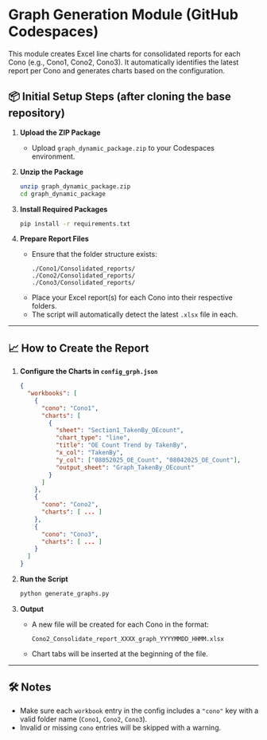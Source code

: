 # Graph Generation Module (GitHub Codespaces)

This module creates Excel line charts for consolidated reports for each Cono (e.g., Cono1, Cono2, Cono3). It automatically identifies the latest report per Cono and generates charts based on the configuration.

## 📦 Initial Setup Steps (after cloning the base repository)

1. **Upload the ZIP Package**
   - Upload `graph_dynamic_package.zip` to your Codespaces environment.

2. **Unzip the Package**
   ```bash
   unzip graph_dynamic_package.zip
   cd graph_dynamic_package
   ```

3. **Install Required Packages**
   ```bash
   pip install -r requirements.txt
   ```

4. **Prepare Report Files**
   - Ensure that the folder structure exists:
     ```
     ./Cono1/Consolidated_reports/
     ./Cono2/Consolidated_reports/
     ./Cono3/Consolidated_reports/
     ```
   - Place your Excel report(s) for each Cono into their respective folders.
   - The script will automatically detect the latest `.xlsx` file in each.

---

## 📈 How to Create the Report

1. **Configure the Charts in `config_grph.json`**
   ```json
   {
     "workbooks": [
       {
         "cono": "Cono1",
         "charts": [
           {
             "sheet": "Section1_TakenBy_OEcount",
             "chart_type": "line",
             "title": "OE Count Trend by TakenBy",
             "x_col": "TakenBy",
             "y_col": ["08052025_OE_Count", "08042025_OE_Count"],
             "output_sheet": "Graph_TakenBy_OEcount"
           }
         ]
       },
       {
         "cono": "Cono2",
         "charts": [ ... ]
       },
       {
         "cono": "Cono3",
         "charts": [ ... ]
       }
     ]
   }
   ```

2. **Run the Script**
   ```bash
   python generate_graphs.py
   ```

3. **Output**
   - A new file will be created for each Cono in the format:
     ```
     Cono2_Consolidate_report_XXXX_graph_YYYYMMDD_HHMM.xlsx
     ```
   - Chart tabs will be inserted at the beginning of the file.

---

## 🛠 Notes
- Make sure each `workbook` entry in the config includes a `"cono"` key with a valid folder name (`Cono1`, `Cono2`, `Cono3`).
- Invalid or missing `cono` entries will be skipped with a warning.
